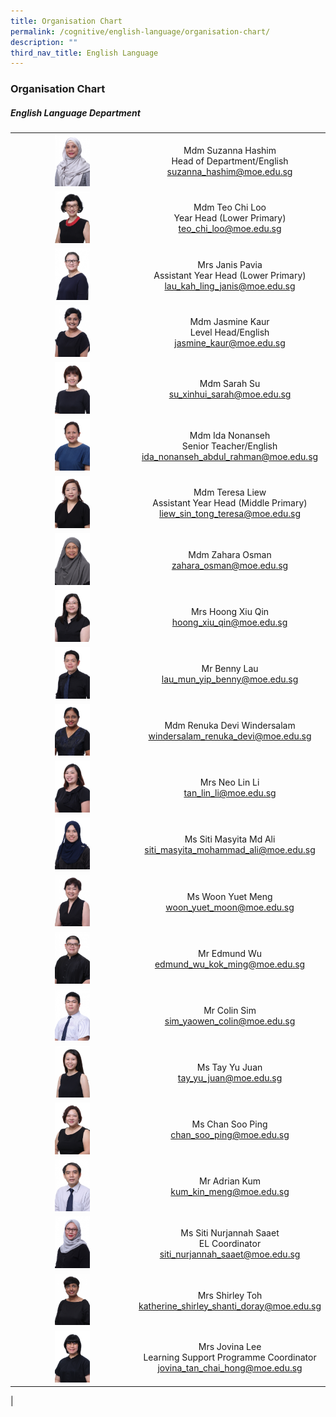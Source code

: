 ```yaml
---
title: Organisation Chart
permalink: /cognitive/english-language/organisation-chart/
description: ""
third_nav_title: English Language
---
```

### **Organisation Chart**

##### **English Language Department**

|  |  |
|:---:|:---:|
| <img src="/images/eng1a.jpg" style="width:30%"> | Mdm Suzanna Hashim <br> Head of Department/English<br>   [suzanna_hashim@moe.edu.sg](mailto:suzanna_hashim@moe.edu.sg) |
| <img src="/images/eng2.jpg" style="width:30%"> | Mdm Teo Chi Loo <br>Year Head (Lower Primary) <br>  [teo_chi_loo@moe.edu.sg](mailto:teo_chi_loo@moe.edu.sg) |
| <img src="/images/eng3.jpg" style="width:30%"> | Mrs Janis Pavia<br> Assistant Year Head (Lower Primary)   <br>[lau_kah_ling_janis@moe.edu.sg](mailto:lau_kah_ling_janis@moe.edu.sg) |
| <img src="/images/eng4.jpg" style="width:30%"> | Mdm Jasmine Kaur<br> Level Head/English <br> [jasmine_kaur@moe.edu.sg](mailto:jasmine_kaur@moe.edu.sg) |
| <img src="/images/eng5.jpg" style="width:30%"> | Mdm Sarah Su <br>  [su_xinhui_sarah@moe.edu.sg](mailto:su_xinhui_sarah@moe.edu.sg)  |
| <img src="/images/eng6.jpg" style="width:30%"> | Mdm  Ida Nonanseh <br>Senior Teacher/English <br> [ida_nonanseh_abdul_rahman@moe.edu.sg](mailto:ida_nonanseh_abdul_rahman@moe.edu.sg) |
| <img src="/images/eng7.jpg" style="width:30%"> | Mdm Teresa Liew<br> Assistant Year Head (Middle Primary)<br>   [liew_sin_tong_teresa@moe.edu.sg](mailto:liew_sin_tong_teresa@moe.edu.sg) |
| <img src="/images/eng8.jpg" style="width:30%"> | Mdm Zahara Osman <br> [zahara_osman@moe.edu.sg](mailto:zahara_osman@moe.edu.sg)    |
| <img src="/images/eng9.jpg" style="width:30%"> | Mrs Hoong Xiu Qin<br> [hoong_xiu_qin@moe.edu.sg](mailto:hoong_xiu_qin@moe.edu.sg) |
| <img src="/images/eng10.jpg" style="width:30%"> | Mr Benny Lau <br> [lau_mun_yip_benny@moe.edu.sg](mailto:lau_mun_yip_benny@moe.edu.sg)   |
| <img src="/images/eng11.jpg" style="width:30%"> | Mdm Renuka Devi Windersalam <br> [windersalam_renuka_devi@moe.edu.sg](mailto:windersalam_renuka_devi@moe.edu.sg) |
| <img src="/images/eng12.jpg" style="width:30%"> | Mrs Neo Lin Li <br> [tan_lin_li@moe.edu.sg](mailto:tan_lin_li@moe.edu.sg) |
| <img src="/images/eng13.jpg" style="width:30%"> | Ms Siti Masyita Md Ali <br> [siti_masyita_mohammad_ali@moe.edu.sg](mailto:siti_masyita_mohammad_ali@moe.edu.sg) |
| <img src="/images/eng14.jpg" style="width:30%"> | Ms Woon Yuet Meng <br> [woon_yuet_moon@moe.edu.sg](mailto:woon_yuet_moon@moe.edu.sg)  |
| <img src="/images/eng15.jpg" style="width:30%"> |  Mr Edmund Wu <br> [edmund_wu_kok_ming@moe.edu.sg](mailto:edmund_wu_kok_ming@moe.edu.sg) |
| <img src="/images/eng16.jpg" style="width:30%"> |  Mr Colin Sim <br> [sim_yaowen_colin@moe.edu.sg](mailto:sim_yaowen_colin@moe.edu.sg)  |
| <img src="/images/eng17.jpg" style="width:30%"> |  Ms Tay Yu Juan <br> [tay_yu_juan@moe.edu.sg](mailto:tay_yu_juan@moe.edu.sg) |
| <img src="/images/eng18.jpg" style="width:30%"> |  Ms Chan Soo Ping <br>  [chan_soo_ping@moe.edu.sg](mailto:chan_soo_ping@moe.edu.sg) |
| <img src="/images/eng19.jpg" style="width:30%"> |  Mr Adrian Kum <br> [kum_kin_meng@moe.edu.sg](mailto:kum_kin_meng@moe.edu.sg)  |
| <img src="/images/eng20.jpg" style="width:30%"> |  Ms Siti Nurjannah Saaet <br> EL Coordinator <br>  [siti_nurjannah_saaet@moe.edu.sg](mailto:siti_nurjannah_saaet@moe.edu.sg)  |
| <img src="/images/eng21.jpg" style="width:30%"> |  Mrs Shirley Toh <br> [katherine_shirley_shanti_doray@moe.edu.sg](mailto:katherine_shirley_shanti_doray@moe.edu.sg)  |
| <img src="/images/eng22.jpg" style="width:30%"> |  Mrs Jovina Lee <br> Learning Support Programme Coordinator<br>   [jovina_tan_chai_hong@moe.edu.sg](mailto:jovina_tan_chai_hong@moe.edu.sg) |
| 